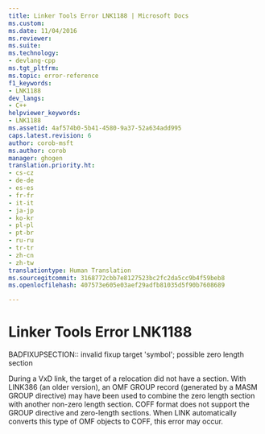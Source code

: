 ```yaml
---
title: Linker Tools Error LNK1188 | Microsoft Docs
ms.custom: 
ms.date: 11/04/2016
ms.reviewer: 
ms.suite: 
ms.technology:
- devlang-cpp
ms.tgt_pltfrm: 
ms.topic: error-reference
f1_keywords:
- LNK1188
dev_langs:
- C++
helpviewer_keywords:
- LNK1188
ms.assetid: 4af574b0-5b41-4580-9a37-52a634add995
caps.latest.revision: 6
author: corob-msft
ms.author: corob
manager: ghogen
translation.priority.ht:
- cs-cz
- de-de
- es-es
- fr-fr
- it-it
- ja-jp
- ko-kr
- pl-pl
- pt-br
- ru-ru
- tr-tr
- zh-cn
- zh-tw
translationtype: Human Translation
ms.sourcegitcommit: 3168772cbb7e8127523bc2fc2da5cc9b4f59beb8
ms.openlocfilehash: 407573e605e03aef29adfb81035d5f90b7608689

---
```

# Linker Tools Error LNK1188
BADFIXUPSECTION:: invalid fixup target 'symbol'; possible zero length section  
  
 During a VxD link, the target of a relocation did not have a section. With LINK386 (an older version), an OMF GROUP record (generated by a MASM GROUP directive) may have been used to combine the zero length section with another non-zero length section. COFF format does not support the GROUP directive and zero-length sections. When LINK automatically converts this type of OMF objects to COFF, this error may occur.


<!--HONumber=Jan17_HO1-->


